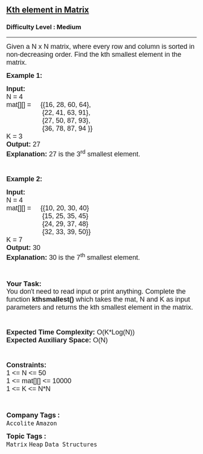 <h2><a href="https://practice.geeksforgeeks.org/problems/kth-element-in-matrix/1?page=1&sprint=ac8ee23ce5c164674a81a333c8bf8e10&sortBy=submissions">Kth element in Matrix</a></h2><h3>Difficulty Level : Medium</h3><hr><div class="problems_problem_content__Xm_eO"><p><span style="font-size:18px"><span style="font-family:arial,helvetica,sans-serif">Given a&nbsp;N&nbsp;x N&nbsp;matrix, where every row and column is sorted in non-decreasing order. Find the kth smallest element in the matrix.</span></span></p>

<div><span style="font-size:18px"><span style="font-family:arial,helvetica,sans-serif"><strong>Example 1:</strong></span></span></div>

<pre><span style="font-size:18px"><span style="font-family:arial,helvetica,sans-serif"><strong>Input:
</strong>N = 4
mat[][] =     {{16, 28, 60, 64},
                   {22, 41, 63, 91},
                   {27, 50, 87, 93},
                   {36, 78, 87, 94 }}
K = 3
<strong>Output: </strong>27
<strong>Explanation: </strong>27 is the 3<sup>rd</sup> smallest element.</span></span></pre>

<p>&nbsp;</p>

<div><span style="font-size:18px"><span style="font-family:arial,helvetica,sans-serif"><strong>Example 2:</strong></span></span></div>

<pre><span style="font-size:18px"><span style="font-family:arial,helvetica,sans-serif"><strong>Input:
</strong>N = 4
mat[][] =     {{10, 20, 30, 40}
                   {15, 25, 35, 45}
                   {24, 29, 37, 48}
                   {32, 33, 39, 50}}
K = 7
<strong>Output: </strong>30
<strong>Explanation: </strong>30 is the 7<sup>th</sup> smallest element.</span></span></pre>

<div><br>
<br>
<strong><span style="font-size:18px">Your Task:</span></strong><br>
<span style="font-size:18px"><span style="font-family:arial,helvetica,sans-serif">You don't need to read input or print anything. Complete the function <strong>kthsmallest()</strong> which takes the mat, N and K as input parameters and returns the kth smallest element in the matrix.</span></span></div>

<p>&nbsp;</p>

<p><span style="font-size:18px"><span style="font-family:arial,helvetica,sans-serif"><strong>Expected Time Complexity:&nbsp;</strong>O(K*Log(N))<br>
<strong>Expected Auxiliary Space:&nbsp;</strong>O(N)</span></span></p>

<p>&nbsp;</p>

<p><span style="font-size:18px"><span style="font-family:arial,helvetica,sans-serif"><strong>Constraints:</strong><br>
1 &lt;= N &lt;= 50<br>
1 &lt;= mat[][] &lt;= 10000</span></span><br>
<span style="font-size:18px"><span style="font-family:arial,helvetica,sans-serif">1 &lt;= K &lt;= N*N</span></span><br>
<br>
&nbsp;</p>
</div><p><span style=font-size:18px><strong>Company Tags : </strong><br><code>Accolite</code>&nbsp;<code>Amazon</code>&nbsp;<br><p><span style=font-size:18px><strong>Topic Tags : </strong><br><code>Matrix</code>&nbsp;<code>Heap</code>&nbsp;<code>Data Structures</code>&nbsp;